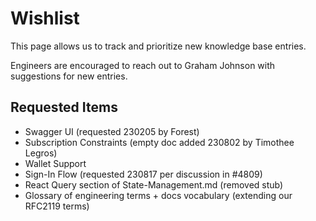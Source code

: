 # Wishlist

This page allows us to track and prioritize new knowledge base entries.

Engineers are encouraged to reach out to Graham Johnson with suggestions for new entries.

## Requested Items

- Swagger UI (requested 230205 by Forest)
- Subscription Constraints (empty doc added 230802 by Timothee Legros)
- Wallet Support
- Sign-In Flow (requested 230817 per discussion in #4809)
- React Query section of State-Management.md (removed stub)
- Glossary of engineering terms + docs vocabulary (extending our RFC2119 terms)
